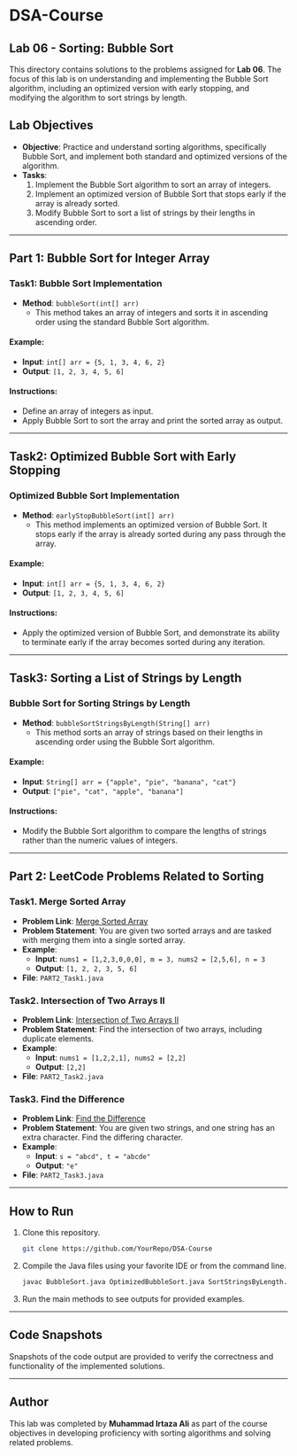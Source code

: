 # DSA-Course

## Lab 06 - Sorting: Bubble Sort
This directory contains solutions to the problems assigned for **Lab 06**. The focus of this lab is on understanding and implementing the Bubble Sort algorithm, including an optimized version with early stopping, and modifying the algorithm to sort strings by length.

## Lab Objectives

- **Objective**: Practice and understand sorting algorithms, specifically Bubble Sort, and implement both standard and optimized versions of the algorithm.
- **Tasks**:
  1. Implement the Bubble Sort algorithm to sort an array of integers.
  2. Implement an optimized version of Bubble Sort that stops early if the array is already sorted.
  3. Modify Bubble Sort to sort a list of strings by their lengths in ascending order.

---

## Part 1: Bubble Sort for Integer Array

### Task1: Bubble Sort Implementation

- **Method**: `bubbleSort(int[] arr)`
  - This method takes an array of integers and sorts it in ascending order using the standard Bubble Sort algorithm.
  
#### Example:
- **Input**: `int[] arr = {5, 1, 3, 4, 6, 2}`
- **Output**: `[1, 2, 3, 4, 5, 6]`

#### Instructions:
- Define an array of integers as input.
- Apply Bubble Sort to sort the array and print the sorted array as output.
  
---

## Task2: Optimized Bubble Sort with Early Stopping

### Optimized Bubble Sort Implementation

- **Method**: `earlyStopBubbleSort(int[] arr)`
  - This method implements an optimized version of Bubble Sort. It stops early if the array is already sorted during any pass through the array.
  
#### Example:
- **Input**: `int[] arr = {5, 1, 3, 4, 6, 2}`
- **Output**: `[1, 2, 3, 4, 5, 6]`

#### Instructions:
- Apply the optimized version of Bubble Sort, and demonstrate its ability to terminate early if the array becomes sorted during any iteration.

---

## Task3: Sorting a List of Strings by Length

### Bubble Sort for Sorting Strings by Length

- **Method**: `bubbleSortStringsByLength(String[] arr)`
  - This method sorts an array of strings based on their lengths in ascending order using the Bubble Sort algorithm.
  
#### Example:
- **Input**: `String[] arr = {"apple", "pie", "banana", "cat"}`
- **Output**: `["pie", "cat", "apple", "banana"]`

#### Instructions:
- Modify the Bubble Sort algorithm to compare the lengths of strings rather than the numeric values of integers.
  
---

## Part 2: LeetCode Problems Related to Sorting

### Task1. **Merge Sorted Array**
   - **Problem Link**: [Merge Sorted Array](https://leetcode.com/problems/merge-sorted-array/description/?envType=problem-list-v2&envId=sorting)
   - **Problem Statement**: You are given two sorted arrays and are tasked with merging them into a single sorted array.
   - **Example**:
     - **Input**: `nums1 = [1,2,3,0,0,0], m = 3, nums2 = [2,5,6], n = 3`
     - **Output**: `[1, 2, 2, 3, 5, 6]`
   - **File**: `PART2_Task1.java`

### Task2. **Intersection of Two Arrays II**
   - **Problem Link**: [Intersection of Two Arrays II](https://leetcode.com/problems/intersection-of-two-arrays-ii/description/?envType=problem-list-v2&envId=sorting)
   - **Problem Statement**: Find the intersection of two arrays, including duplicate elements.
   - **Example**:
     - **Input**: `nums1 = [1,2,2,1], nums2 = [2,2]`
     - **Output**: `[2,2]`
   - **File**: `PART2_Task2.java`

### Task3. **Find the Difference**
   - **Problem Link**: [Find the Difference](https://leetcode.com/problems/find-the-difference/description/?envType=problem-list-v2&envId=sorting)
   - **Problem Statement**: You are given two strings, and one string has an extra character. Find the differing character.
   - **Example**:
     - **Input**: `s = "abcd", t = "abcde"`
     - **Output**: `"e"`
   - **File**: `PART2_Task3.java`

---

## How to Run

1. Clone this repository.
   ```bash
   git clone https://github.com/YourRepo/DSA-Course
   ```

2. Compile the Java files using your favorite IDE or from the command line.
   ```bash
   javac BubbleSort.java OptimizedBubbleSort.java SortStringsByLength.java Task1.java Task2.java Task3.java
   ```

3. Run the main methods to see outputs for provided examples.

---

## Code Snapshots

Snapshots of the code output are provided to verify the correctness and functionality of the implemented solutions.

---

## Author

This lab was completed by **Muhammad Irtaza Ali** as part of the course objectives in developing proficiency with sorting algorithms and solving related problems.


